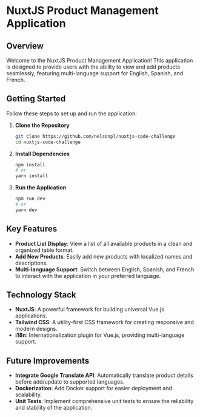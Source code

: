 
# NuxtJS Product Management Application

## Overview
Welcome to the NuxtJS Product Management Application! This application is designed to provide users with the ability to view and add products seamlessly, featuring multi-language support for English, Spanish, and French.

## Getting Started
Follow these steps to set up and run the application:

1. **Clone the Repository**
   ```bash
   git clone https://github.com/nelsonpl/nuxtjs-code-challenge
   cd nuxtjs-code-challenge
   ```

2. **Install Dependencies**
   ```bash
   npm install
   # or
   yarn install
   ```

3. **Run the Application**
   ```bash
   npm run dev
   # or
   yarn dev
   ```

## Key Features
- **Product List Display**: View a list of all available products in a clean and organized table format.
- **Add New Products**: Easily add new products with localized names and descriptions.
- **Multi-language Support**: Switch between English, Spanish, and French to interact with the application in your preferred language.

## Technology Stack
- **NuxtJS**: A powerful framework for building universal Vue.js applications.
- **Tailwind CSS**: A utility-first CSS framework for creating responsive and modern designs.
- **i18n**: Internationalization plugin for Vue.js, providing multi-language support.

## Future Improvements
- **Integrate Google Translate API**: Automatically translate product details before add/update to supported languages.
- **Dockerization**: Add Docker support for easier deployment and scalability.
- **Unit Tests**: Implement comprehensive unit tests to ensure the reliability and stability of the application.